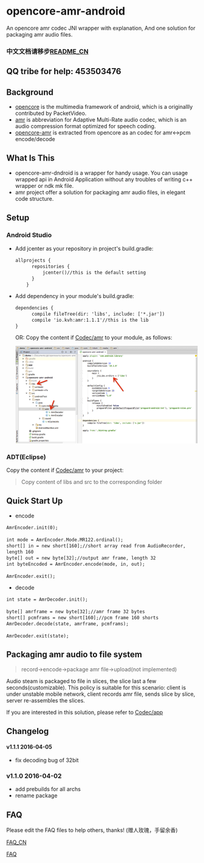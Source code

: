 opencore-amr-android
====================

An opencore amr codec JNI wrapper with explanation,
And one solution for packaging amr audio files.

### 中文文档请移步[README_CN](README_CN.md)
## QQ tribe for help: 453503476

## Background
- [opencore][1] is the multimedia framework of android, which is a originallly contributed by PacketVideo.
- [amr][2] is abbreviation for Adaptive Multi-Rate audio codec, which is an audio compression format optimized for speech coding.
- [opencore-amr][3] is extracted from opencore as an codec for amr<->pcm encode/decode

## What Is This
- opencore-amr-dndroid is a wrapper for handy usage. You can usage wrapped api in Android Application without any troubles of writing c++ wrapper or ndk mk file.
- amr project offer a solution for packaging amr audio files, in elegant code structure.

## Setup
### Android Studio

* Add jcenter as your repository in project's build.gradle:
  
  ```
  allprojects {
        repositories {
            jcenter()//this is the default setting
        }
      }
  ```
* Add dependency in your module's build.gradle:  
  
  ```
  dependencies {
        compile fileTree(dir: 'libs', include: ['*.jar'])
        compile 'io.kvh:amr:1.1.1'//this is the lib
  }
  ```

  OR: Copy the content if [Codec/amr](Codec/amr) to your module, as follows:

  ![Integration](pics/android_studio_integration.png)

### ADT(Eclipse)
  Copy the content if [Codec/amr](Codec/amr) to your project:
  > Copy content of libs and src to the corresponding folder

## Quick Start Up

* encode

``` 
AmrEncoder.init(0);

int mode = AmrEncoder.Mode.MR122.ordinal();
short[] in = new short[160];//short array read from AudioRecorder, length 160
byte[] out = new byte[32];//output amr frame, length 32
int byteEncoded = AmrEncoder.encode(mode, in, out);

AmrEncoder.exit();        
```
* decode

```
int state = AmrDecoder.init();

byte[] amrframe = new byte[32];//amr frame 32 bytes
short[] pcmframs = new short[160];//pcm frame 160 shorts
AmrDecoder.decode(state, amrframe, pcmframs);

AmrDecoder.exit(state);
```

## Packaging amr audio to file system
> record->encode->package amr file->upload(not implemented)

Audio steam is packaged to file in slices, the slice last a few seconds(customizable). This policy is suitable for this scenario: client is under unstable mobile network, client records amr file, sends slice by slice, server re-assembles the slices.

If you are interested in this solution, please refer to [Codec/app](Codec/app)

## Changelog

#### v1.1.1 2016-04-05
- fix decoding bug of 32bit

### v1.1.0 2016-04-02
- add prebuilds for all archs
- rename package

## FAQ
Please edit the FAQ files to help others, thanks! (赠人玫瑰，手留余香)

[FAQ_CN](FAQ_CN.md)

[FAQ](FAQ.md)

  [1]: https://github.com/android/platform_external_opencore
  [2]: http://en.wikipedia.org/wiki/Adaptive_Multi-Rate_audio_codec
  [3]: http://opencore-amr.sourceforge.net/

